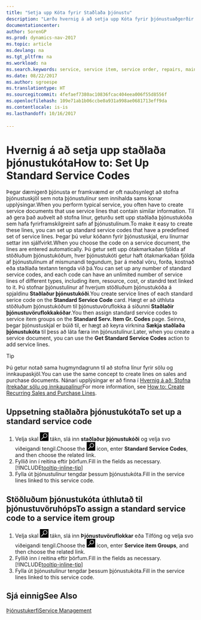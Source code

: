 ```yaml
---
title: "Setja upp Kóta fyrir Staðlaða þjónustu"
description: "Lærðu hvernig á að setja upp Kóta fyrir þjónustuaðgerðir sem þú framkvæmir oft."
documentationcenter: 
author: SorenGP
ms.prod: dynamics-nav-2017
ms.topic: article
ms.devlang: na
ms.tgt_pltfrm: na
ms.workload: na
ms.search.keywords: service, service item, service order, repairs, maintenance
ms.date: 08/22/2017
ms.author: sgroespe
ms.translationtype: HT
ms.sourcegitcommit: 4fefaef7380ac10836fcac404eea006f55d8556f
ms.openlocfilehash: 109e71ab1b06ccbe0a931a998ae0681713eff9da
ms.contentlocale: is-is
ms.lasthandoff: 10/16/2017

---
```


# <a name="how-to-set-up-standard-service-codes"></a><span data-ttu-id="50314-103">Hvernig á að setja upp staðlaða þjónustukóta</span><span class="sxs-lookup"><span data-stu-id="50314-103">How to: Set Up Standard Service Codes</span></span>
<span data-ttu-id="50314-104">Þegar dæmigerð þjónusta er framkvæmd er oft nauðsynlegt að stofna þjónustuskjöl sem nota þjónustulínur sem innihalda sams konar upplýsingar.</span><span class="sxs-lookup"><span data-stu-id="50314-104">When you perform typical service, you often have to create service documents that use service lines that contain similar information.</span></span> <span data-ttu-id="50314-105">Til að gera það auðvelt að stofna línur, geturðu sett upp staðlaða þjónustukóða sem hafa fyrirframskilgreint safn af þjónustulínum.</span><span class="sxs-lookup"><span data-stu-id="50314-105">To make it easy to create these lines, you can set up standard service codes that have a predefined set of service lines.</span></span> <span data-ttu-id="50314-106">Þegar þú velur kóðann fyrir þjónustuskjal, eru línurnar settar inn sjálfvirkt.</span><span class="sxs-lookup"><span data-stu-id="50314-106">When you choose the code on a service document, the lines are entered automatically.</span></span> <span data-ttu-id="50314-107">Þú getur sett upp ótakmarkaðan fjölda af stöðluðum þjónustukóðum, hver þjónustukóti getur haft ótakmarkaðan fjölda af þjónustulínum af mismunandi tegundum, þar á meðal vöru, forða, kostnað eða staðlaða textann tengda við þá.</span><span class="sxs-lookup"><span data-stu-id="50314-107">You can set up any number of standard service codes, and each code can have an unlimited number of service lines of different types, including item, resource, cost, or standrd text linked to it.</span></span> <span data-ttu-id="50314-108">Þú stofnar þjónustulínur af hverjum stöðluðum þjónustukóða á spjaldinu **Staðlaður þjónustukóði**.</span><span class="sxs-lookup"><span data-stu-id="50314-108">You create service lines of each standard serice code on the **Standard Service Code** card.</span></span> <span data-ttu-id="50314-109">Hægt er að úthluta stöðluðum þjónustukóðum til þjónustuvöruflokka á síðunni **Staðlaðir þjónustuvöruflokkakóðar**.</span><span class="sxs-lookup"><span data-stu-id="50314-109">You then assign standard service codes to service item groups on the **Standard Serv. Item Gr. Codes** page.</span></span> <span data-ttu-id="50314-110">Seinna, þegar þjónustuskjal er búið til, er hægt að keyra virknina **Sækja staðlaða þjónustukóta** til þess að láta færa inn þjónustulínur.</span><span class="sxs-lookup"><span data-stu-id="50314-110">Later, when you create a service document, you can use the **Get Standard Service Codes** action to add service lines.</span></span>  
  
> [!Tip]
>  <span data-ttu-id="50314-111">Þú getur notað sama hugmyndagrunn til að stofna línur fyrir sölu og innkaupaskjöl.</span><span class="sxs-lookup"><span data-stu-id="50314-111">You can use the same concept to create lines on sales and purchase documents.</span></span> <span data-ttu-id="50314-112">Nánari upplýsingar er að finna í [Hvernig á að: Stofna ítrekaðar sölu og innkaupalínur](sales-how-work-standard-lines.md)</span><span class="sxs-lookup"><span data-stu-id="50314-112">For more information, see [How to: Create Recurring Sales and Purchase Lines](sales-how-work-standard-lines.md).</span></span>    
  
## <a name="to-set-up-a-standard-service-code"></a><span data-ttu-id="50314-113">Uppsetning staðlaðra þjónustukóta</span><span class="sxs-lookup"><span data-stu-id="50314-113">To set up a standard service code</span></span>    
1. <span data-ttu-id="50314-114">Velja skal ![Leit að síðu eða skýrslu](media/ui-search/search_small.png "Leit að síðu eða skýrslu táknið") tákn, slá inn **staðlaður þjónustukóði** og velja svo viðeigandi tengil.</span><span class="sxs-lookup"><span data-stu-id="50314-114">Choose the ![Search for Page or Report](media/ui-search/search_small.png "Search for Page or Report icon") icon, enter **Standard Service Codes**, and then choose the related link.</span></span>  
2. <span data-ttu-id="50314-115">Fyllið inn í reitina eftir þörfum.</span><span class="sxs-lookup"><span data-stu-id="50314-115">Fill in the fields as necessary.</span></span> [!INCLUDE[tooltip-inline-tip](includes/tooltip-inline-tip_md.md)]  
4. <span data-ttu-id="50314-116">Fylla út þjónustulínur tengdar þessum þjónustukóta.</span><span class="sxs-lookup"><span data-stu-id="50314-116">Fill in the service lines linked to this service code.</span></span>  

## <a name="to-assign-a-standard-service-code-to-a-service-item-group"></a><span data-ttu-id="50314-117">Stöðluðum þjónustukóta úthlutað til þjónustuvöruhóps</span><span class="sxs-lookup"><span data-stu-id="50314-117">To assign a standard service code to a service item group</span></span>
1. <span data-ttu-id="50314-118">Velja skal ![Leit að síðu eða skýrslu](media/ui-search/search_small.png "Leit að síðu eða skýrslu táknið") tákn, slá inn **Þjónustuvöruflokkar** eða Tilföng og velja svo viðeigandi tengil.</span><span class="sxs-lookup"><span data-stu-id="50314-118">Choose the ![Search for Page or Report](media/ui-search/search_small.png "Search for Page or Report icon") icon, enter **Service item Groups**, and then choose the related link.</span></span>  
2. <span data-ttu-id="50314-119">Fyllið inn í reitina eftir þörfum.</span><span class="sxs-lookup"><span data-stu-id="50314-119">Fill in the fields as necessary.</span></span> [!INCLUDE[tooltip-inline-tip](includes/tooltip-inline-tip_md.md)]
3. <span data-ttu-id="50314-120">Fylla út þjónustulínur tengdar þessum þjónustukóta.</span><span class="sxs-lookup"><span data-stu-id="50314-120">Fill in the service lines linked to this service code.</span></span>  

## <a name="see-also"></a><span data-ttu-id="50314-121">Sjá einnig</span><span class="sxs-lookup"><span data-stu-id="50314-121">See Also</span></span>
[<span data-ttu-id="50314-122">Þjónustukerfi</span><span class="sxs-lookup"><span data-stu-id="50314-122">Service Management</span></span>](service-service.md)
